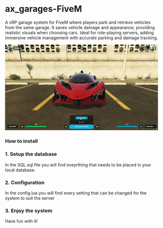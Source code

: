 # ax_garages-FiveM

A vRP garage system for FiveM where players park and retrieve vehicles from the same garage. It saves vehicle damage and appearance, providing realistic visuals when choosing cars. Ideal for role-playing servers, adding immersive vehicle management with accurate parking and damage tracking.

![Garage System Preview](preview\image.png)

### How to install

### 1. Setup the database

In the SQL.sql file you will find eveyrthing that needs to be placed in your local database.

### 2. Configuration

In the config.lua you will find every setting that can be changed for the system to suit the server

### 3. Enjoy the system

Have fun with it!
